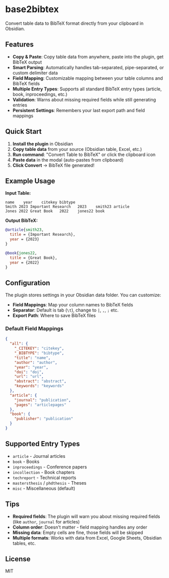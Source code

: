 # base2bibtex

Convert table data to BibTeX format directly from your clipboard in Obsidian.

## Features

- **Copy & Paste**: Copy table data from anywhere, paste into the plugin, get BibTeX output
- **Smart Parsing**: Automatically handles tab-separated, pipe-separated, or custom delimiter data
- **Field Mapping**: Customizable mapping between your table columns and BibTeX fields
- **Multiple Entry Types**: Supports all standard BibTeX entry types (article, book, inproceedings, etc.)
- **Validation**: Warns about missing required fields while still generating entries
- **Persistent Settings**: Remembers your last export path and field mappings

## Quick Start

1. **Install the plugin** in Obsidian
2. **Copy table data** from your source (Obsidian table, Excel, etc.)
3. **Run command**: "Convert Table to BibTeX" or click the clipboard icon
4. **Paste data** in the modal (auto-pastes from clipboard)
5. **Click Convert** → BibTeX file generated!

## Example Usage

**Input Table:**
```
name	year	citekey	bibtype
Smith 2023 Important Research	2023	smith23	article
Jones 2022 Great Book	2022	jones22	book
```

**Output BibTeX:**
```bibtex
@article{smith23,
  title = {Important Research},
  year = {2023}
}

@book{jones22,
  title = {Great Book},
  year = {2022}
}
```

## Configuration

The plugin stores settings in your Obsidian data folder. You can customize:

- **Field Mappings**: Map your column names to BibTeX fields
- **Separator**: Default is tab (`\t`), change to `|`, `,`, `;` etc.
- **Export Path**: Where to save BibTeX files

### Default Field Mappings

```json
{
  "all": {
    "_CITEKEY": "citekey",
    "_BIBTYPE": "bibtype", 
    "title": "name",
    "author": "author",
    "year": "year",
    "doi": "doi",
    "url": "url",
    "abstract": "abstract",
    "keywords": "keywords"
  },
  "article": {
    "journal": "publication",
    "pages": "articlepages"
  },
  "book": {
    "publisher": "publication"
  }
}
```

## Supported Entry Types

- `article` - Journal articles
- `book` - Books  
- `inproceedings` - Conference papers
- `incollection` - Book chapters
- `techreport` - Technical reports
- `mastersthesis` / `phdthesis` - Theses
- `misc` - Miscellaneous (default)

## Tips

- **Required fields**: The plugin will warn you about missing required fields (like `author`, `journal` for articles)
- **Column order**: Doesn't matter - field mapping handles any order
- **Missing data**: Empty cells are fine, those fields will be skipped
- **Multiple formats**: Works with data from Excel, Google Sheets, Obsidian tables, etc.

## License

MIT